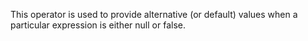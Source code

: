 This operator is used to provide alternative (or default) values when a particular expression is either null or false.
